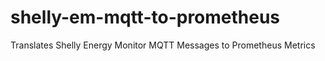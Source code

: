 # shelly-em-mqtt-to-prometheus
Translates Shelly Energy Monitor MQTT Messages to Prometheus Metrics

